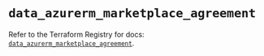 # `data_azurerm_marketplace_agreement`

Refer to the Terraform Registry for docs: [`data_azurerm_marketplace_agreement`](https://registry.terraform.io/providers/hashicorp/azurerm/4.1.0/docs/data-sources/marketplace_agreement).
